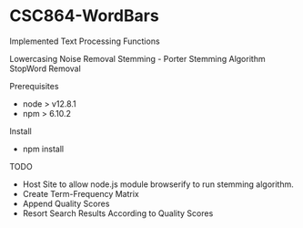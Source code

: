 # CSC864-WordBars

Implemented Text Processing Functions

Lowercasing
Noise Removal
Stemming - Porter Stemming Algorithm
StopWord Removal

Prerequisites
- node > v12.8.1
- npm > 6.10.2

Install
- npm install

TODO
- Host Site to allow node.js module browserify to run stemming algorithm.
- Create Term-Frequency Matrix
- Append Quality Scores
- Resort Search Results According to Quality Scores